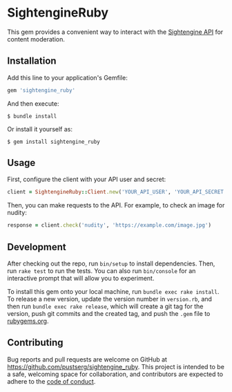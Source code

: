 # SightengineRuby

This gem provides a convenient way to interact with the [Sightengine API](https://sightengine.com/) for content moderation.

## Installation

Add this line to your application's Gemfile:

```ruby
gem 'sightengine_ruby'
```

And then execute:

    $ bundle install

Or install it yourself as:

    $ gem install sightengine_ruby

## Usage

First, configure the client with your API user and secret:

```ruby
client = SightengineRuby::Client.new('YOUR_API_USER', 'YOUR_API_SECRET')
```

Then, you can make requests to the API. For example, to check an image for nudity:

```ruby
response = client.check('nudity', 'https://example.com/image.jpg')
```

## Development

After checking out the repo, run `bin/setup` to install dependencies. Then, run `rake test` to run the tests. You can also run `bin/console` for an interactive prompt that will allow you to experiment.

To install this gem onto your local machine, run `bundle exec rake install`. To release a new version, update the version number in `version.rb`, and then run `bundle exec rake release`, which will create a git tag for the version, push git commits and the created tag, and push the `.gem` file to [rubygems.org](https://rubygems.org).

## Contributing

Bug reports and pull requests are welcome on GitHub at https://github.com/pustserg/sightengine_ruby. This project is intended to be a safe, welcoming space for collaboration, and contributors are expected to adhere to the [code of conduct](https://github.com/pustserg/sightengine_ruby/blob/master/CODE_OF_CONDUCT.md).
